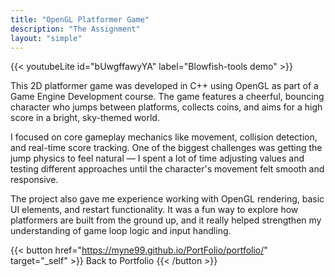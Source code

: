 ```yaml
---
title: "OpenGL Platformer Game"
description: "The Assignment"
layout: "simple"
---
```

{{< youtubeLite id="bUwgffawyYA" label="Blowfish-tools demo" >}}

This 2D platformer game was developed in C++ using OpenGL as part of a Game Engine Development course. The game features a cheerful, bouncing character who jumps between platforms, collects coins, and aims for a high score in a bright, sky-themed world.

I focused on core gameplay mechanics like movement, collision detection, and real-time score tracking. One of the biggest challenges was getting the jump physics to feel natural — I spent a lot of time adjusting values and testing different approaches until the character's movement felt smooth and responsive.

The project also gave me experience working with OpenGL rendering, basic UI elements, and restart functionality. It was a fun way to explore how platformers are built from the ground up, and it really helped strengthen my understanding of game loop logic and input handling.

{{< button href="https://myne99.github.io/PortFolio/portfolio/" target="_self" >}}
Back to Portfolio
{{< /button >}}